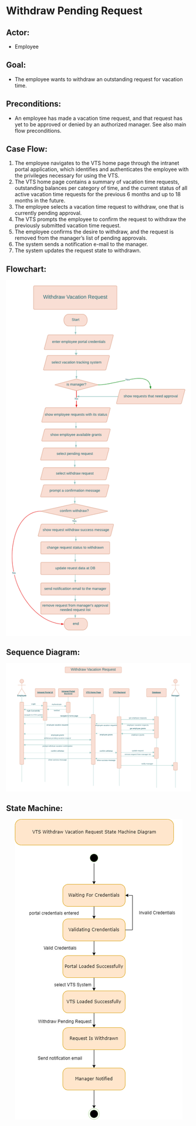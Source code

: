 # Withdraw Pending Request 
## Actor: 
- Employee
## Goal: 
- The employee wants to withdraw an outstanding request for vacation time.
## Preconditions:
- An employee has made a vacation time request, and that request has yet to be approved or denied by an authorized manager. See also main flow preconditions.
## Case Flow:
1. The employee navigates to the VTS home page through the intranet portal application, which identifies and authenticates the employee with the privileges necessary for using the VTS.
2. The VTS home page contains a summary of vacation time requests, outstanding balances per category of time, and the current status of all active vacation time requests for the previous 6 months and up to 18 months in the future.
3. The employee selects a vacation time request to withdraw, one that is currently pending approval.
4. The VTS prompts the employee to confirm the request to withdraw the previously submitted vacation time request.
5. The employee confirms the desire to withdraw, and the request is removed from the manager’s list of pending approvals.
6. The system sends a notification e-mail to the manager.
7. The system updates the request state to withdrawn.

## Flowchart:

<p align="center">
    <img src="/Withdraw Pending Request/WithdrawRequestFlowChart.png">
</p>

## Sequence Diagram:

<p align="center">
    <img src="/Withdraw Pending Request/WithdrawRequestSequenceDiagram.png">
</p>

## State Machine:

<p align="center">
    <img src="/Withdraw Pending Request/WithdrawRequestStateDiagram.png">
</p>
